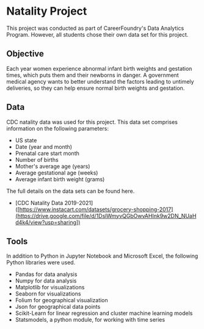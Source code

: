 # Natality Project
This project was conducted as part of CareerFoundry's Data Analytics Program. However, all students chose their own data set for this project.

## Objective
Each year women experience abnormal infant birth weights and gestation times, which puts them and their newborns in danger. A government medical agency wants to better understand the factors leading to untimely deliveries, so they can help ensure normal birth weights and gestation.

## Data
CDC natality data was used for this project. This data set comprises information on the following parameters:
* US state
* Date (year and month)
* Prenatal care start month
* Number of births
* Mother's average age (years)
* Average gestational age (weeks)
* Average infant birth weight (grams)

The full details on the data sets can be found here.
* [CDC Natality Data 2019-2021]([https://www.instacart.com/datasets/grocery-shopping-2017](https://drive.google.com/file/d/1DslWmyvQGbOwvAHInk9w2DN_NUaHd4k4/view?usp=sharing])

## Tools
In addition to Python in Jupyter Notebook and Microsoft Excel, the following Python libraries were used.
* Pandas for data analysis
* Numpy for data analysis
* Matplotlib for visualizations
* Seaborn for visualizations
* Folium for geographical visualization
* Json for geographical data points
* Scikit-Learn for linear regression and cluster machine learning models
* Statsmodels, a python module, for working with time series
